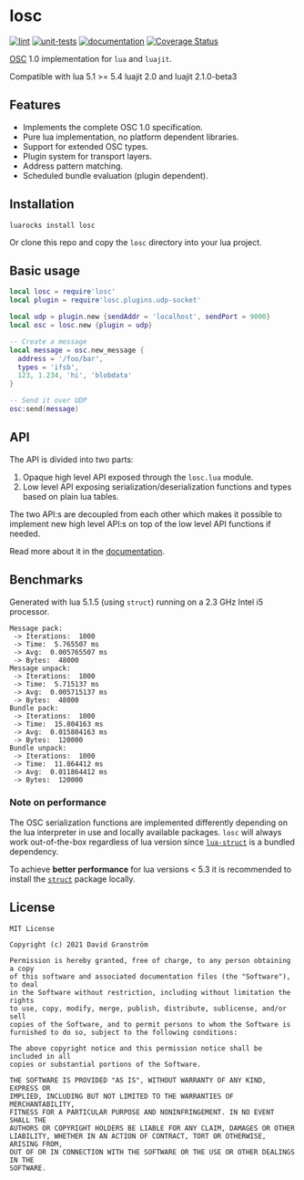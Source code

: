 # losc

[![lint](https://github.com/davidgranstrom/losc/workflows/lint/badge.svg)](https://github.com/davidgranstrom/losc/actions?query=workflow%3Alint)
[![unit-tests](https://github.com/davidgranstrom/losc/workflows/unit-tests/badge.svg)](https://github.com/davidgranstrom/losc/actions?query=workflow%3Aunit-tests)
[![documentation](https://github.com/davidgranstrom/losc/workflows/docs/badge.svg)][docs]
[![Coverage Status](https://coveralls.io/repos/github/davidgranstrom/losc/badge.svg?branch=main)](https://coveralls.io/github/davidgranstrom/losc?branch=main)

[OSC][osc] 1.0 implementation for `lua` and `luajit`.

Compatible with lua 5.1 >= 5.4 luajit 2.0 and luajit 2.1.0-beta3

## Features

* Implements the complete OSC 1.0 specification.
* Pure lua implementation, no platform dependent libraries.
* Support for extended OSC types.
* Plugin system for transport layers.
* Address pattern matching.
* Scheduled bundle evaluation (plugin dependent).

## Installation

```
luarocks install losc
```

Or clone this repo and copy the `losc` directory into your lua project.

## Basic usage

```lua
local losc = require'losc'
local plugin = require'losc.plugins.udp-socket'

local udp = plugin.new {sendAddr = 'localhost', sendPort = 9000}
local osc = losc.new {plugin = udp}

-- Create a message
local message = osc.new_message {
  address = '/foo/bar',
  types = 'ifsb',
  123, 1.234, 'hi', 'blobdata'
}

-- Send it over UDP
osc:send(message)
```

## API

The API is divided into two parts:

1. Opaque high level API exposed through the `losc.lua` module.
2. Low level API exposing serialization/deserialization functions and types based on plain lua tables.

The two API:s are decoupled from each other which makes it possible to
implement new high level API:s on top of the low level API functions if needed.

Read more about it in the [documentation][docs].

## Benchmarks

Generated with lua 5.1.5 (using `struct`) running on a 2.3 GHz Intel i5 processor.

```plain
Message pack:
 -> Iterations:  1000
 -> Time:  5.765507 ms
 -> Avg:  0.005765507 ms
 -> Bytes:  48000
Message unpack:
 -> Iterations:  1000
 -> Time:  5.715137 ms
 -> Avg:  0.005715137 ms
 -> Bytes:  48000
Bundle pack:
 -> Iterations:  1000
 -> Time:  15.804163 ms
 -> Avg:  0.015804163 ms
 -> Bytes:  120000
Bundle unpack:
 -> Iterations:  1000
 -> Time:  11.864412 ms
 -> Avg:  0.011864412 ms
 -> Bytes:  120000
```

### Note on performance

The OSC serialization functions are implemented differently depending on the
lua interpreter in use and locally available packages. `losc` will always work
out-of-the-box regardless of lua version since
[`lua-struct`](https://github.com/iryont/lua-struct) is a bundled dependency.

To achieve **better performance** for lua versions < 5.3 it is
recommended to install the [`struct`](http://www.inf.puc-rio.br/~roberto/struct/) package locally.

## License

```
MIT License

Copyright (c) 2021 David Granström

Permission is hereby granted, free of charge, to any person obtaining a copy
of this software and associated documentation files (the "Software"), to deal
in the Software without restriction, including without limitation the rights
to use, copy, modify, merge, publish, distribute, sublicense, and/or sell
copies of the Software, and to permit persons to whom the Software is
furnished to do so, subject to the following conditions:

The above copyright notice and this permission notice shall be included in all
copies or substantial portions of the Software.

THE SOFTWARE IS PROVIDED "AS IS", WITHOUT WARRANTY OF ANY KIND, EXPRESS OR
IMPLIED, INCLUDING BUT NOT LIMITED TO THE WARRANTIES OF MERCHANTABILITY,
FITNESS FOR A PARTICULAR PURPOSE AND NONINFRINGEMENT. IN NO EVENT SHALL THE
AUTHORS OR COPYRIGHT HOLDERS BE LIABLE FOR ANY CLAIM, DAMAGES OR OTHER
LIABILITY, WHETHER IN AN ACTION OF CONTRACT, TORT OR OTHERWISE, ARISING FROM,
OUT OF OR IN CONNECTION WITH THE SOFTWARE OR THE USE OR OTHER DEALINGS IN THE
SOFTWARE.
```

[osc]: http://opensoundcontrol.org/spec-1_0
[docs]: https://davidgranstrom.github.io/losc/
